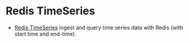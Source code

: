 # Redis TimeSeries
- [Redis TimeSeries](https://redis.io/docs/data-types/timeseries/) ingest and query time series data with Redis (with start time and end-time).